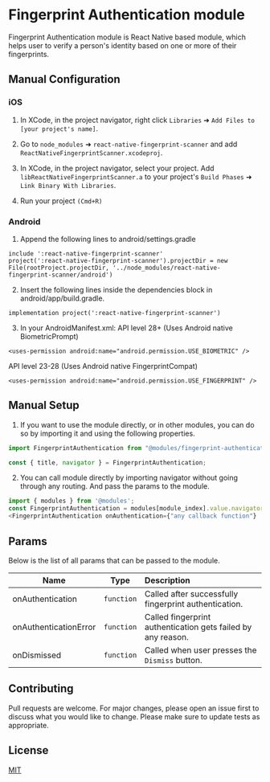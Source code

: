 # Fingerprint Authentication module
Fingerprint Authentication module is React Native based module, which helps user to verify a person's identity based on one or more of their fingerprints.


## Manual Configuration
### iOS

1. In XCode, in the project navigator, right click `Libraries` ➜ `Add Files to [your project's name]`.

2. Go to `node_modules` ➜ `react-native-fingerprint-scanner` and add `ReactNativeFingerprintScanner.xcodeproj`.

3. In XCode, in the project navigator, select your project. Add `libReactNativeFingerprintScanner.a` to your project's `Build Phases` ➜ `Link Binary With Libraries`.

4. Run your project `(Cmd+R)`


### Android

1. Append the following lines to android/settings.gradle

```
include ':react-native-fingerprint-scanner'
project(':react-native-fingerprint-scanner').projectDir = new File(rootProject.projectDir, '../node_modules/react-native-fingerprint-scanner/android')
```

2. Insert the following lines inside the dependencies block in android/app/build.gradle.

```
implementation project(':react-native-fingerprint-scanner')
```

3. In your AndroidManifest.xml:
API level 28+ (Uses Android native BiometricPrompt) 

```
<uses-permission android:name="android.permission.USE_BIOMETRIC" />
```
API level 23-28 (Uses Android native FingerprintCompat)
```
<uses-permission android:name="android.permission.USE_FINGERPRINT" />
```



## Manual Setup

1. If you want to use the module directly, or in other modules, you can do so by importing it and using the following properties.

```javascript
import FingerprintAuthentication from "@modules/fingerprint-authentication";

const { title, navigator } = FingerprintAuthentication;
```

2. You can call module directly by importing navigator without going through any routing. And pass the params to the module.

```javascript
import { modules } from '@modules';
const FingerprintAuthentication = modules[module_index].value.navigator;  //module_index : position of the module in modules folder
<FingerprintAuthentication onAuthentication={"any callback function"} .../>
```

## Params

Below is the list of all params that can be passed to the module.

| Name            | Type       | Description                                                    |
| --------------- |:----------:|:---------------------------------------------------------------|
| onAuthentication| `function` | Called after successfully fingerprint authentication.|
| onAuthenticationError| `function` | Called fingerprint authentication gets failed by any reason.  |
| onDismissed     | `function` | Called when user presses the `Dismiss` button.                   |


## Contributing

Pull requests are welcome. For major changes, please open an issue first to discuss what you would like to change.
Please make sure to update tests as appropriate.

## License

[MIT](https://choosealicense.com/licenses/mit/)
